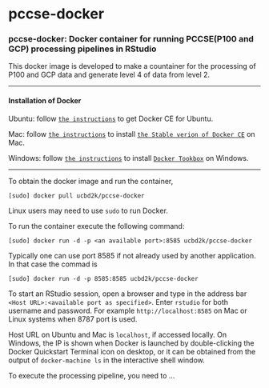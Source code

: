 # pccse-docker
### pccse-docker: Docker container for running PCCSE(P100 and GCP) processing pipelines in RStudio

This docker image is developed to make a countainer for the processing of P100 and GCP data and generate level 4 of data from level 2.

<!---
This docker image was built based on the validated MEMA R package v1.0.1 (released on 2017-05-16) to run all the R code in the processing pipeline provided by MEP-LINCS on 2017-05-17 at  inside a virtual RStudio.
The docker has been tested for all of the on Linux (Ubuntu 14.04 and 16.04), macOS (10.11.6), and Windows (Windows 7 Enterprise). 
-->


---
#### Installation of Docker

Ubuntu: follow [`the instructions`](https://docs.docker.com/engine/installation/linux/docker-ce/ubuntu/) to get Docker CE for Ubuntu.


Mac: follow [`the instructions`](https://store.docker.com/editions/community/docker-ce-desktop-mac) to install [`the Stable verion of Docker CE`](https://download.docker.com/mac/stable/Docker.dmg) on Mac.

Windows: follow [`the instructions`](https://docs.docker.com/toolbox/toolbox_install_windows/) to install [`Docker Tookbox`](https://download.docker.com/win/stable/DockerToolbox.exe) on Windows.

---
To obtain the docker image and run the container,
```
[sudo] docker pull ucbd2k/pccse-docker
```
Linux users may need to use `sudo` to run Docker.

<!---
We recommend a minimum of 1 GB memory to run the pipelene. 
On Mac, click Docker whale icon in Launchpad or Applications folder to start Docker, then click Docker icon in top status bar and choose Preferences -> Advanced to increase Memory to 8.0 GB. 
On Windows, double-click Open Oracle VM VirtualBox icon on desktop, choose Settings -> System -> Motherboard to increase Base Memory to 8192 MB. 
--->

To run the container execute the following command:

```
[sudo] docker run -d -p <an available port>:8585 ucbd2k/pccse-docker
```
Typically one can use port 8585 if not already used by another application. In that case the commad is

```
[sudo] docker run -d -p 8585:8585 ucbd2k/pccse-docker
```

To start an RStudio session, open a browser and type in the address bar ``<Host URL>:<available port as specified>``. 
Enter `rstudio` for both username and password. 
For example `http://localhost:8585` on Mac or Linux systems when 8787 port is used.

Host URL on Ubuntu and Mac is `localhost`, if accessed locally. On Windows, the IP is shown when Docker is launched by double-clicking the Docker Quickstart Terminal icon on desktop, or it can be obtained from the output of `docker-machine ls` in the interactive shell window.

To execute the processing pipeline, you need to ...
<!---
have a Synapse account (register at [`https://www.synapse.org/`](https://www.synapse.org/#!RegisterAccount:0) and then create `.synapseConfig` file with your login credentials. For example, if the Synapse user account is `john.doe@fake.com` and password is `pass123`, the following R command executed in the RStudio session will create the appropriate config file:
```
cat(file="~/.synapseConfig", "[authentication]", "\n", 
    "username:john.doe@fake.com", "\n", 
    "password:pass123", "\n")
```
Now you can run the current MEMA processing pipeline. One way to do this is to download current processing pipeline from github and open them in  RStudio. First download processing pipeline into the local directory
```
download.file("https://raw.githubusercontent.com/MEP-LINCS/MEMA/master/processing pipeline/Preprocess-Levels1and2.Rmd",
    destfile="~/Preprocess-Levels1and2.Rmd")
download.file("https://raw.githubusercontent.com/MEP-LINCS/MEMA/master/vignettes/Preprocess-Levels3and4.Rmd",
destfile="~/Preprocess-Levels3and4.Rmd")
```
processing pipeline can now be opened by clicking on the file link in the RStudio file browser. The code can be exectued whole via RStudio knit toolbar ("Knit to HTML"), or by executing individual chunks of code interactively. When using knit toolbar, RStudio will first update some packages and then create the output html and open it in the browser.
--->





